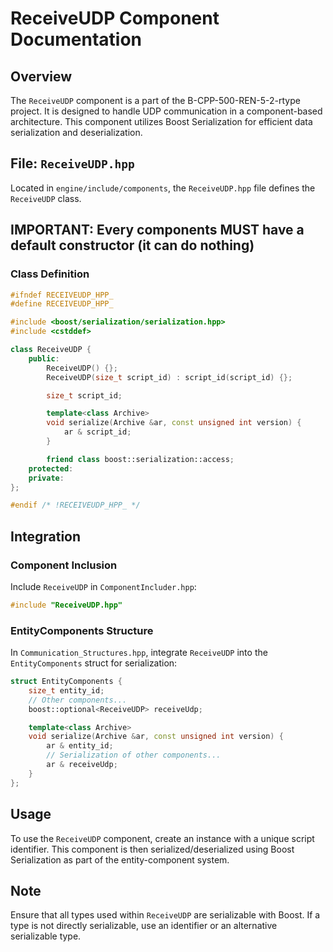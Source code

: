 # ReceiveUDP Component Documentation

## Overview
The `ReceiveUDP` component is a part of the B-CPP-500-REN-5-2-rtype project. It is designed to handle UDP communication in a component-based architecture. This component utilizes Boost Serialization for efficient data serialization and deserialization.

## File: `ReceiveUDP.hpp`
Located in `engine/include/components`, the `ReceiveUDP.hpp` file defines the `ReceiveUDP` class.

## IMPORTANT: Every components MUST have a default constructor (it can do nothing)

### Class Definition
```cpp
#ifndef RECEIVEUDP_HPP_
#define RECEIVEUDP_HPP_

#include <boost/serialization/serialization.hpp>
#include <cstddef>

class ReceiveUDP {
    public:
        ReceiveUDP() {};
        ReceiveUDP(size_t script_id) : script_id(script_id) {};

        size_t script_id;

        template<class Archive>
        void serialize(Archive &ar, const unsigned int version) {
            ar & script_id;
        }

        friend class boost::serialization::access;
    protected:
    private:
};

#endif /* !RECEIVEUDP_HPP_ */
```

## Integration
### Component Inclusion
Include `ReceiveUDP` in `ComponentIncluder.hpp`:
```cpp
#include "ReceiveUDP.hpp"
```

### EntityComponents Structure
In `Communication_Structures.hpp`, integrate `ReceiveUDP` into the `EntityComponents` struct for serialization:
```cpp
struct EntityComponents {
    size_t entity_id;
    // Other components...
    boost::optional<ReceiveUDP> receiveUdp;

    template<class Archive>
    void serialize(Archive &ar, const unsigned int version) {
        ar & entity_id;
        // Serialization of other components...
        ar & receiveUdp;
    }
};
```

## Usage
To use the `ReceiveUDP` component, create an instance with a unique script identifier. This component is then serialized/deserialized using Boost Serialization as part of the entity-component system.

## Note
Ensure that all types used within `ReceiveUDP` are serializable with Boost. If a type is not directly serializable, use an identifier or an alternative serializable type.

